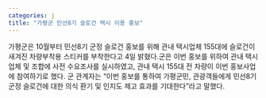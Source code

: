 ```yaml
---
categories: j
title: "가평군 민선8기 슬로건 택시 이용 홍보"
---
```

가평군은 10월부터 민선8기 군정 슬로건 홍보를 위해 관내 택시업체 155대에 슬로건이 새겨진 차량부착용 스티커를 부착한다고 4일 밝혔다.군은 이번 홍보를 위하여 관내 택시업체 및 조합에 사전 수요조사를 실시하였고, 관내 택시 155대 전 차량이 이번 홍보사업에 참여하기로 했다. 군 관계자는 “이번 홍보를 통하여 가평군민, 관광객들에게 민선8기 군정 슬로건에 대한 의식 환기 및 인지도 제고 효과를 기대한다”라고 말했다.